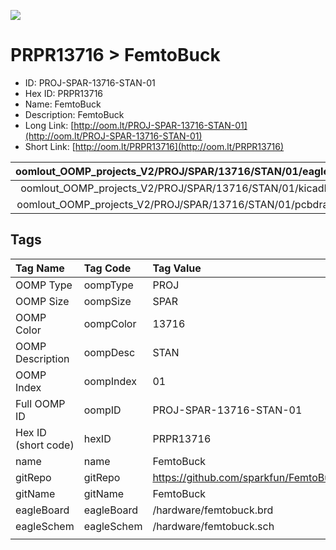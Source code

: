 


  
![][im]
# PRPR13716 > FemtoBuck

- ID: PROJ-SPAR-13716-STAN-01
- Hex ID: PRPR13716
- Name: FemtoBuck
- Description: FemtoBuck
- Long Link: [http://oom.lt/PROJ-SPAR-13716-STAN-01](http://oom.lt/PROJ-SPAR-13716-STAN-01)
- Short Link: [http://oom.lt/PRPR13716](http://oom.lt/PRPR13716)
  

|oomlout_OOMP_projects_V2/PROJ/SPAR/13716/STAN/01/eagleImage.png|oomlout_OOMP_projects_V2/PROJ/SPAR/13716/STAN/01/eagleSchemImage.png|oomlout_OOMP_projects_V2/PROJ/SPAR/13716/STAN/01/kicadPcb3dFront.png|oomlout_OOMP_projects_V2/PROJ/SPAR/13716/STAN/01/kicadPcb3dBack.png|
| :---: | :---: | :---: | :---: |
|oomlout_OOMP_projects_V2/PROJ/SPAR/13716/STAN/01/kicadPcb3d.png|oomlout_OOMP_projects_V2/PROJ/SPAR/13716/STAN/01/bomBack.png|oomlout_OOMP_projects_V2/PROJ/SPAR/13716/STAN/01/bomFront.png|oomlout_OOMP_projects_V2/PROJ/SPAR/13716/STAN/01/pcbdraw.svg|
|oomlout_OOMP_projects_V2/PROJ/SPAR/13716/STAN/01/pcbdrawBack.svg||||

## Tags
  

|Tag Name|Tag Code|Tag Value|
| :--- | :--- | :--- |
|OOMP Type|oompType|PROJ|
|OOMP Size|oompSize|SPAR|
|OOMP Color|oompColor|13716|
|OOMP Description|oompDesc|STAN|
|OOMP Index|oompIndex|01|
|Full OOMP ID|oompID|PROJ-SPAR-13716-STAN-01|
|Hex ID (short code)|hexID|PRPR13716|
|name|name|FemtoBuck|
|gitRepo|gitRepo|https://github.com/sparkfun/FemtoBuck|
|gitName|gitName|FemtoBuck|
|eagleBoard|eagleBoard|/hardware/femtobuck.brd|
|eagleSchem|eagleSchem|/hardware/femtobuck.sch|
||||



[im]: PROJ/SPAR/13716/STAN/01/kicadPcb3d_450.png
